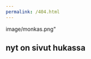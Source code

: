 ```yaml
---
permalink: /404.html
---
```


<style>
h2 {
  animation: shake2 0.0001s;
  animation-iteration-count: infinite;
}
@keyframes shake {
  0% { transform: translate(1px, 1px) rotate(0deg); }
  10% { transform: translate(-1px, -2px) rotate(-1deg); }
  20% { transform: translate(-3px, 0px) rotate(1deg); }
  30% { transform: translate(3px, 2px) rotate(0deg); }
  40% { transform: translate(1px, -1px) rotate(2deg); }
  50% { transform: translate(-1px, 2px) rotate(-2deg); }
  60% { transform: translate(-3px, 1px) rotate(0deg); }
  70% { transform: translate(3px, 1px) rotate(-2deg); }
  80% { transform: translate(-1px, -1px) rotate(2deg); }
  90% { transform: translate(1px, 2px) rotate(0deg); }
  100% { transform: translate(1px, -2px) rotate(-2deg); }
}
</style>

image/monkas.png"

<h2>nyt on sivut hukassa</h2>

